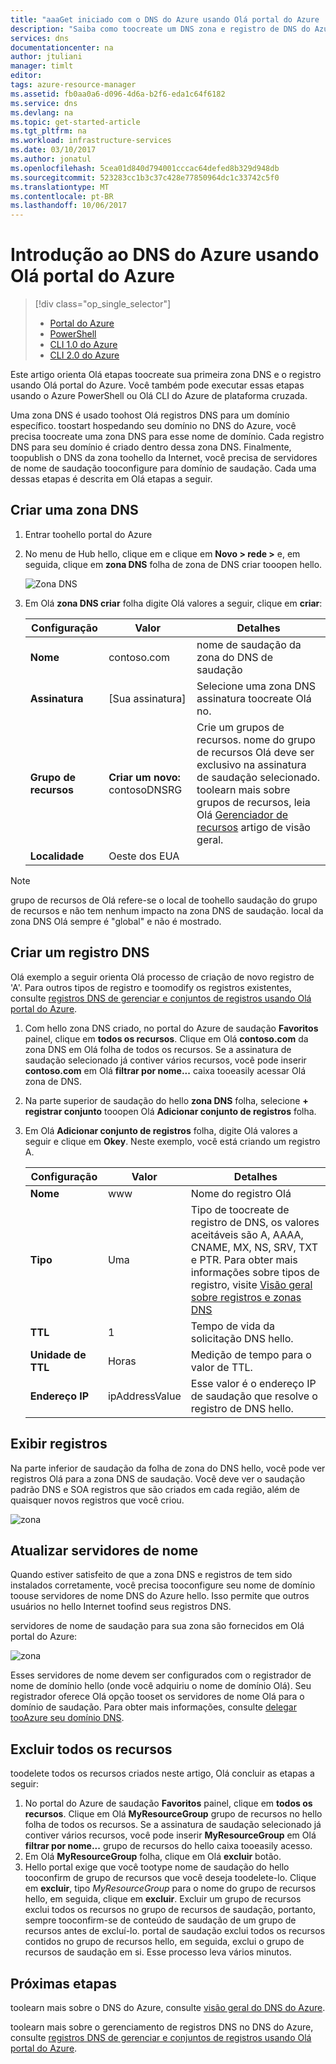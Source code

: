 ```yaml
---
title: "aaaGet iniciado com o DNS do Azure usando Olá portal do Azure | Microsoft Docs"
description: "Saiba como toocreate um DNS zona e registro de DNS do Azure. Isso é um guia passo a passo toocreate e gerenciar sua primeira zona DNS e o registro usando Olá portal do Azure."
services: dns
documentationcenter: na
author: jtuliani
manager: timlt
editor: 
tags: azure-resource-manager
ms.assetid: fb0aa0a6-d096-4d6a-b2f6-eda1c64f6182
ms.service: dns
ms.devlang: na
ms.topic: get-started-article
ms.tgt_pltfrm: na
ms.workload: infrastructure-services
ms.date: 03/10/2017
ms.author: jonatul
ms.openlocfilehash: 5cea01d840d794001cccac64defed8b329d948db
ms.sourcegitcommit: 523283cc1b3c37c428e77850964dc1c33742c5f0
ms.translationtype: MT
ms.contentlocale: pt-BR
ms.lasthandoff: 10/06/2017
---
```

# <a name="get-started-with-azure-dns-using-hello-azure-portal"></a>Introdução ao DNS do Azure usando Olá portal do Azure

> [!div class="op_single_selector"]
> * [Portal do Azure](dns-getstarted-portal.md)
> * [PowerShell](dns-getstarted-powershell.md)
> * [CLI 1.0 do Azure](dns-getstarted-cli-nodejs.md)
> * [CLI 2.0 do Azure](dns-getstarted-cli.md)

Este artigo orienta Olá etapas toocreate sua primeira zona DNS e o registro usando Olá portal do Azure. Você também pode executar essas etapas usando o Azure PowerShell ou Olá CLI do Azure de plataforma cruzada.

Uma zona DNS é usado toohost Olá registros DNS para um domínio específico. toostart hospedando seu domínio no DNS do Azure, você precisa toocreate uma zona DNS para esse nome de domínio. Cada registro DNS para seu domínio é criado dentro dessa zona DNS. Finalmente, toopublish o DNS da zona toohello da Internet, você precisa de servidores de nome de saudação tooconfigure para domínio de saudação. Cada uma dessas etapas é descrita em Olá etapas a seguir.

## <a name="create-a-dns-zone"></a>Criar uma zona DNS

1. Entrar toohello portal do Azure
2. No menu de Hub hello, clique em e clique em **Novo > rede >** e, em seguida, clique em **zona DNS** folha de zona de DNS criar tooopen hello.

    ![Zona DNS](./media/dns-getstarted-portal/openzone650.png)

4. Em Olá **zona DNS criar** folha digite Olá valores a seguir, clique em **criar**:


   | **Configuração** | **Valor** | **Detalhes** |
   |---|---|---|
   |**Nome**|contoso.com|nome de saudação da zona do DNS de saudação|
   |**Assinatura**|[Sua assinatura]|Selecione uma zona DNS assinatura toocreate Olá no.|
   |**Grupo de recursos**|**Criar um novo:** contosoDNSRG|Crie um grupos de recursos. nome do grupo de recursos Olá deve ser exclusivo na assinatura de saudação selecionado. toolearn mais sobre grupos de recursos, leia Olá [Gerenciador de recursos](../azure-resource-manager/resource-group-overview.md?toc=%2fazure%2fdns%2ftoc.json#resource-groups) artigo de visão geral.|
   |**Localidade**|Oeste dos EUA||

> [!NOTE]
> grupo de recursos de Olá refere-se o local de toohello saudação do grupo de recursos e não tem nenhum impacto na zona DNS de saudação. local da zona DNS Olá sempre é "global" e não é mostrado.

## <a name="create-a-dns-record"></a>Criar um registro DNS

Olá exemplo a seguir orienta Olá processo de criação de novo registro de 'A'. Para outros tipos de registro e toomodify os registros existentes, consulte [registros DNS de gerenciar e conjuntos de registros usando Olá portal do Azure](dns-operations-recordsets-portal.md). 

1. Com hello zona DNS criado, no portal do Azure de saudação **Favoritos** painel, clique em **todos os recursos**. Clique em Olá **contoso.com** da zona DNS em Olá folha de todos os recursos. Se a assinatura de saudação selecionado já contiver vários recursos, você pode inserir **contoso.com** em Olá **filtrar por nome...** caixa tooeasily acessar Olá zona de DNS.

1. Na parte superior de saudação do hello **zona DNS** folha, selecione **+ registrar conjunto** tooopen Olá **Adicionar conjunto de registros** folha.

1. Em Olá **Adicionar conjunto de registros** folha, digite Olá valores a seguir e clique em **Okey**. Neste exemplo, você está criando um registro A.

   |**Configuração** | **Valor** | **Detalhes** |
   |---|---|---|
   |**Nome**|www|Nome do registro Olá|
   |**Tipo**|Uma| Tipo de toocreate de registro de DNS, os valores aceitáveis são A, AAAA, CNAME, MX, NS, SRV, TXT e PTR.  Para obter mais informações sobre tipos de registro, visite [Visão geral sobre registros e zonas DNS](dns-zones-records.md)|
   |**TTL**|1|Tempo de vida da solicitação DNS hello.|
   |**Unidade de TTL**|Horas|Medição de tempo para o valor de TTL.|
   |**Endereço IP**|ipAddressValue| Esse valor é o endereço IP de saudação que resolve o registro de DNS hello.|

## <a name="view-records"></a>Exibir registros

Na parte inferior de saudação da folha de zona do DNS hello, você pode ver registros Olá para a zona DNS de saudação. Você deve ver o saudação padrão DNS e SOA registros que são criados em cada região, além de quaisquer novos registros que você criou.

![zona](./media/dns-getstarted-portal/viewzone500.png)


## <a name="update-name-servers"></a>Atualizar servidores de nome

Quando estiver satisfeito de que a zona DNS e registros de tem sido instalados corretamente, você precisa tooconfigure seu nome de domínio toouse servidores de nome DNS do Azure hello. Isso permite que outros usuários no hello Internet toofind seus registros DNS.

servidores de nome de saudação para sua zona são fornecidos em Olá portal do Azure:

![zona](./media/dns-getstarted-portal/viewzonens500.png)

Esses servidores de nome devem ser configurados com o registrador de nome de domínio hello (onde você adquiriu o nome de domínio Olá). Seu registrador oferece Olá opção tooset os servidores de nome Olá para o domínio de saudação. Para obter mais informações, consulte [delegar tooAzure seu domínio DNS](dns-domain-delegation.md).

## <a name="delete-all-resources"></a>Excluir todos os recursos

toodelete todos os recursos criados neste artigo, Olá concluir as etapas a seguir:

1. No portal do Azure de saudação **Favoritos** painel, clique em **todos os recursos**. Clique em Olá **MyResourceGroup** grupo de recursos no hello folha de todos os recursos. Se a assinatura de saudação selecionado já contiver vários recursos, você pode inserir **MyResourceGroup** em Olá **filtrar por nome...** grupo de recursos do hello caixa tooeasily acesso.
1. Em Olá **MyResourceGroup** folha, clique em Olá **excluir** botão.
1. Hello portal exige que você tootype nome de saudação do hello tooconfirm de grupo de recursos que você deseja toodelete-lo. Clique em **excluir**, tipo *MyResourceGroup* para o nome do grupo de recursos hello, em seguida, clique em **excluir**. Excluir um grupo de recursos exclui todos os recursos no grupo de recursos de saudação, portanto, sempre tooconfirm-se de conteúdo de saudação de um grupo de recursos antes de excluí-lo. portal de saudação exclui todos os recursos contidos no grupo de recursos hello, em seguida, exclui o grupo de recursos de saudação em si. Esse processo leva vários minutos.


## <a name="next-steps"></a>Próximas etapas

toolearn mais sobre o DNS do Azure, consulte [visão geral do DNS do Azure](dns-overview.md).

toolearn mais sobre o gerenciamento de registros DNS no DNS do Azure, consulte [registros DNS de gerenciar e conjuntos de registros usando Olá portal do Azure](dns-operations-recordsets-portal.md).

